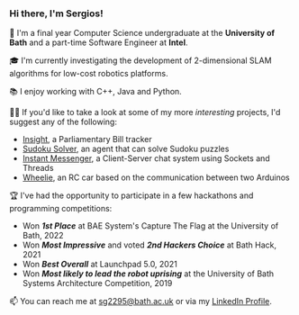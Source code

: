 ### Hi there, I'm Sergios!

🌱 I'm a final year Computer Science undergraduate at the **University of Bath** and a part-time Software Engineer at **Intel**.

<!--
🌱 I'm a final year Computer Science student at the Unversity of Bath and I recently completed a 13-month Software Engineering placement at Intel.
-->
🎓 I'm currently investigating the development of 2-dimensional SLAM algorithms for low-cost robotics platforms.

📚 I enjoy working with C++, Java and Python.

👨‍💻 If you'd like to take a look at some of my more _interesting_ projects, I'd suggest any of the following:
- [Insight](https://github.com/alex-and-the-antelopes/Insight), a Parliamentary Bill tracker
- [Sudoku Solver](https://github.com/sg2295/Sudoku-Solver), an agent that can solve Sudoku puzzles
- [Instant Messenger](https://github.com/sg2295/InstantMessenger), a Client-Server chat system using Sockets and Threads
- [Wheelie](https://github.com/sg2295/Wheelie), an RC car based on the communication between two Arduinos

🏆 I've had the opportunity to participate in a few hackathons and programming competitions:
- Won ___1st Place___ at BAE System's Capture The Flag at the University of Bath, 2022
- Won ___Most Impressive___ and voted ___2nd Hackers Choice___ at Bath Hack, 2021
- Won ___Best Overall___ at Launchpad 5.0, 2021
- Won ___Most likely to lead the robot uprising___ at the University of Bath Systems Architecture Competition, 2019


📫 You can reach me at sg2295@bath.ac.uk or via my [LinkedIn Profile](https://www.linkedin.com/in/sergios-gavriilidis/).


<!--
**sg2295/sg2295** is a ✨ _special_ ✨ repository because its `README.md` (this file) appears on your GitHub profile.

Here are some ideas to get you started:

- 🔭 I’m currently working on ...
- 🌱 I’m currently learning ...
- 👯 I’m looking to collaborate on ...
- 🤔 I’m looking for help with ...
- 💬 Ask me about ...
- 📫 How to reach me: ...
- 😄 Pronouns: ...
- ⚡ Fun fact: ...
-->
